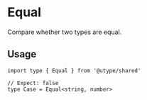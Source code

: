 
# Equal

Compare whether two types are equal.

## Usage

```ts{3}
import type { Equal } from '@utype/shared'

// Expect: false
type Case = Equal<string, number>
```
